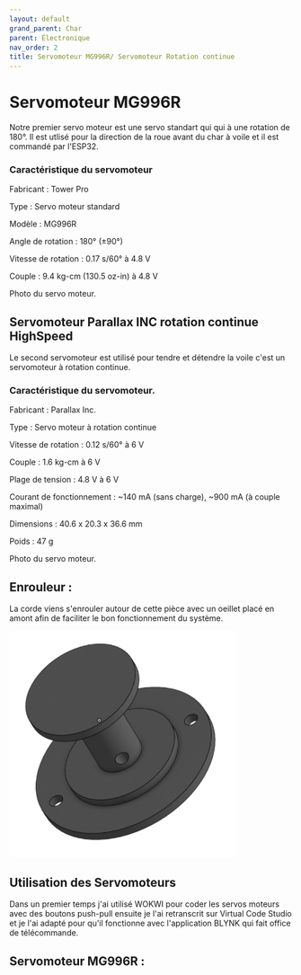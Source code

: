 ```yaml
---
layout: default
grand_parent: Char
parent: Électronique
nav_order: 2
title: Servomoteur MG996R/ Servomoteur Rotation continue 
---
```


# Servomoteur MG996R

Notre premier servo moteur est une servo standart qui qui à une rotation de 180°. Il est utlisé pour la direction de la roue avant du char à voile et il est commandé par l'ESP32. 

### Caractéristique du servomoteur 

Fabricant : Tower Pro

Type : Servo moteur standard

Modèle : MG996R

Angle de rotation : 180° (±90°)

Vitesse de rotation : 0.17 s/60° à 4.8 V

Couple : 9.4 kg-cm (130.5 oz-in) à 4.8 V

Photo du servo moteur.

## Servomoteur Parallax INC rotation continue HighSpeed

Le second servomoteur est utilisé pour tendre et détendre la voile c'est un servomoteur à rotation continue. 

### Caractéristique du servomoteur.

Fabricant : Parallax Inc.

Type : Servo moteur à rotation continue

Vitesse de rotation : 0.12 s/60° à 6 V 

Couple : 1.6 kg-cm à 6 V

Plage de tension : 4.8 V à 6 V

Courant de fonctionnement : ~140 mA (sans charge), ~900 mA (à couple maximal)

Dimensions : 40.6 x 20.3 x 36.6 mm

Poids : 47 g

Photo du servo moteur.

## Enrouleur : 

La corde viens s'enrouler autour de cette pièce avec un oeillet placé en amont afin de faciliter le bon fonctionnement du système.

<img src="../images/EnrouleurVF.png" height="80%" width="80%">

## Utilisation des Servomoteurs

Dans un premier temps j'ai utilisé WOKWI pour coder les servos moteurs avec des boutons push-pull ensuite je l'ai retranscrit sur Virtual Code Studio et je l'ai adapté pour qu'il fonctionne avec l'application BLYNK qui fait office de télécommande. 


## Servomoteur MG996R : 

<model-viewer src="../images/MG996RServo.glb" ar ar-modes="webxr scene-viewer quick-look" camera-controls tone-mapping="commerce" shadow-intensity="1">
    <div class="progress-bar hide" slot="progress-bar">
        <div class="update-bar"></div>
    </div>
</model-viewer>